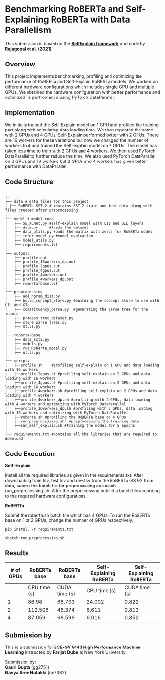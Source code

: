 # Benchmarking RoBERTa and Self-Explaining RoBERTa with Data Parallelism 

This submission is based on the **[SelfExplain framework](https://arxiv.org/abs/2103.12279)** and code by **Rajagopal et al. (2021)** 
<br>
## Overview

This project implements benchmarking, profiling and optimizing the performance of RoBERTa and Self-Explain RoBERTa models. We worked on different hardware configurations which includes single GPU and multiple GPUs. We obtained the hardware configuration with better performance and optimized its perfromance using PyTorch DataParallel. 
## Implementation

We initially trained the Self-Explain model on 1 GPU and profiled the training part along with calculating data loading time. We then repeated the same with 2 GPUs and 4 GPUs. Self-Explain performed better with 2 GPUs. There are 16 workers for these variations but now we changed the number of workers to 4 and trained the Self-explain model on 2 GPUs. The model has taken less time to train with 2 GPUs and 4 workers. We then used PyTorch DataParallel to further reduce the time. We also used PyTorch DataParallel on 2 GPUs and 16 workers but 2 GPUs and 4 workers has given better performance with DataParallel.
## Code Structure
```

├── ...
├── data # data files for this project
│ ├── RoBERTa-SST-2 # contains SST-2 train and test data along with files created after preprocessing
│ 
└── model # model code
│   ├── SE_XLNet.py #self-explain model with LIL and GIL layers
│   ├── data.py     #loads the dataset
│   ├── data_utils.py #pads the matrix with zeros for RoBERTa model
│   ├── infer_model.py #model evaluation
│   ├── model_utils.py 
│   ├── requirements.txt
│
└── outputs
│   ├── profile.out
│   ├── profile_16workers_dp.out
│   ├── profile_2gpus.out
│   ├── profile_4gpus.out
│   ├── profile_4workers.out
│   ├── profile_4workers_dp.out
│   ├── roberta-base.out
│
└── preprocessing
│   ├── add_ngram_dist.py
│   ├── build_concept_store.py #building the concept store to use with LIL and GIL 
│   ├── constituency_parse.py  #generating the parse tree for the inputs
│   ├── process_trec_dataset.py
│   ├── store_parse_trees.py
│   ├── utils.py
│
└── roberta-base
│   ├── data_sst2.py
│   ├── models.py 
│   ├── run_Roberta_model.py  
│   ├── utils.py
│
└── scripts
│   ├──profile.sh    #profiling self-explain on 1 GPU and data loading with 16 workers
│   ├──profile_2gpus.sh #profiling self-explain on 2 GPUs and data loading with 16 workers
│   ├──profile_4gpus.sh #profiling self-explain on 2 GPUs and data loading with 16 workers
│   ├──profile_4workers.sh #profiling self-explain on 2 GPUs and data loading with 4 workers
│   ├──profile_4workers_dp.sh #profiling with 2 GPUs, data loading with 4 workers and optimizing with PyTorch DataParallel
│   ├──profile_16workers_dp.sh #profiling with 2 GPUs, data loading with 16 workers and optimizing with PyTorch DataParallel
│   ├──roberta.sh #profiling the RoBERTa base on 4 GPUs
│   ├──run_preprocessing.sh  #preprocessing the training data
│   ├──run_self_explain.sh #training the model for 5 epochs
│
└── requirements.txt #contains all the libraries that are required to download

```
## Code Execution

**Self-Explain**

Install all the required libraries as given in the requirements.txt. After downloading train.tsv, test,tsv and dev.tsv from the RoBERTa-SST-2 from data, submit the batch file for preprocessing as sbatch run_preprocessing.sh. After the preprocessing submit a batch file according to the required hardware configurations.

**RoBERTa**

Submit the roberta.sh batch file which has 4 GPUs. To run the RoBERTa base on 1 or 2 GPUs, change the number of GPUs respectively.

``` shell
pip install -r requirements.txt
```

```
sbatch run_preprocessing.sh
```



## Results

| # of GPUs | RoBERTa base | RoBERTa base | Self-Explaining RoBERTa | Self-Explaining RoBERTa |
|-----------|--------------|--------|-------------------------|--------|
|           | CPU time (s) | CUDA time (s) | CPU time (s)           | CUDA time (s) |
| 1         |      86.98 |  68.703  | 24.002                  | 0.822  |
| 2         |   112.506  | 48.374 | 6.611                  | 0.813  |
| 4         |   87.059   | 68.599 | 6.016                   | 0.852  |


## Submission by

This is a submission for **ECE-GY 9143** **High Performance Machine Learning** instructed by **Parijat Dube** at New York University. 

Submission by: <br>**Gauri Gupta** (gg2751) <br>**Navya Sree Nutakki** (nn2382)
